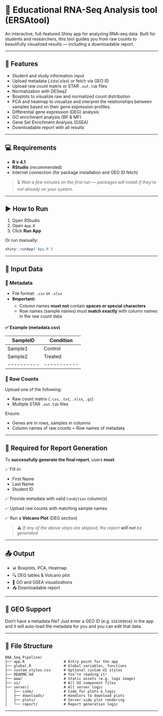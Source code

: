 # 🧬 Educational RNA-Seq Analysis tool (ERSAtool)

An interactive, full-featured Shiny app for analyzing RNA-seq data. Built for students and researchers, this tool guides you from raw counts to beautifully visualized results — including a downloadable report.

---

## 📌 Features

- Student and study information input
- Upload metadata (.csv/.xlsx) or fetch via GEO ID
- Upload raw count matrix or STAR `.out.tab` files
- Normalization with DESeq2
- Boxplots to visualize raw and normalized count distribution
- PCA and heatmap to visualize and interpret the relationships between samples based on their gene expression profiles.
- Differential gene expression (DEG) analysis
- GO enrichment analysis (BP & MF)
- Gene Set Enrichment Analysis (GSEA)
- Downloadable report with all results

---

## 💻 Requirements

- **R ≥ 4.1**
- **RStudio** (recommended)
- Internet connection (for package installation and GEO ID fetch)

> ⏳ *Wait a few minutes on the first run — packages will install if they’re not already on your system.*

---

## ▶️ How to Run

1. Open RStudio  
2. Open `App.R`  
3. Click **Run App**

Or run manually:

```r
shiny::runApp('App.R')
```

---

## 📁 Input Data

### 🧾 Metadata

- File format: `.csv` or `.xlsx`
- **❗Important:**
  - Column names **must not** contain **spaces or special characters**
  - Row names (sample names) must **match exactly** with column names in the raw count data

#### ✅ Example (metadata.csv)

| SampleID | Condition |
|----------|-----------|
| Sample1  | Control   |
| Sample2  | Treated   |
|----------|-----------|

### 🔬 Raw Counts

Upload one of the following:
- Raw count matrix (`.csv`, `.txt`, `.xlsx`, `.gz`)
- Multiple STAR `.out.tab` files

Ensure:
- Genes are in rows, samples in columns
- Column names of raw counts = Row names of metadata

---

## 📝 Required for Report Generation

To **successfully generate the final report**, users **must**:

✅ Fill in:
- First Name  
- Last Name  
- Student ID

✅ Provide metadata with valid `Condition` column(s)

✅ Upload raw counts with matching sample names

✅ Run a **Volcano Plot** (DEG section)

> ⚠️ *If any of the above steps are skipped, the report **will not** be generated.*

---

## 📤 Output

- 📊 Boxplots, PCA, Heatmap
- 🔍 DEG tables & Volcano plot
- 🧬 GO and GSEA visualizations
- 📥 Downloadable report

---

## 🧪 GEO Support

Don’t have a metadata file? Just enter a GEO ID (e.g. `GSE269016`) in the app and it will auto-load the metadata for you and you can edit that data.

---

## 📂 File Structure

```
RNA_Seq_Pipeline/
├── app.R                  # Entry point for the app
├── global.R               # Global variables, functions
├── custom_styles.css      # Optional custom UI styles
├── README.md              # You’re reading it!
├── www/                   # Static assets (e.g. logo image)
├── ui/                    # All UI component files
├── server/                # All server logic
│   ├── code/              # Code for plots & logic
│   ├── downloads/         # Handlers to download plots
│   ├── plots/             # Server-side plot rendering
│   └── report/            # Report generation logic
```

---
